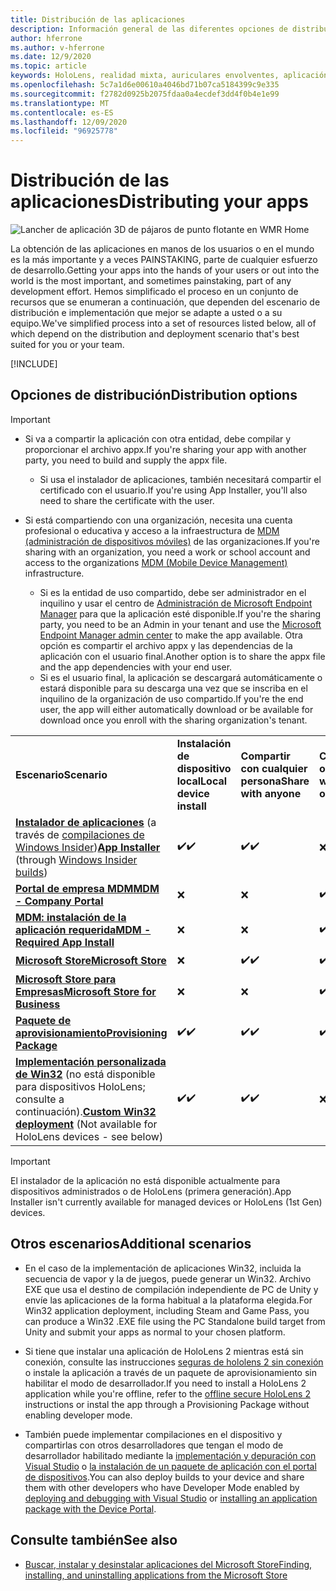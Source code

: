 ```yaml
---
title: Distribución de las aplicaciones
description: Información general de las diferentes opciones de distribución para distintas plataformas y almacenes de publicación compatibles.
author: hferrone
ms.author: v-hferrone
ms.date: 12/9/2020
ms.topic: article
keywords: HoloLens, realidad mixta, auriculares envolventes, aplicación, UWP, envío, envío, filtros, metadatos, requisitos del sistema, palabras clave, Wack, certificación, paquete, appx, comercialización
ms.openlocfilehash: 5c7a1d6e00610a4046bd71b07ca5184399c9e335
ms.sourcegitcommit: f2782d0925b2075fdaa0a4ecdef3dd4f0b4e1e99
ms.translationtype: MT
ms.contentlocale: es-ES
ms.lasthandoff: 12/09/2020
ms.locfileid: "96925778"
---
```

# <a name="distributing-your-apps"></a><span data-ttu-id="df3cd-104">Distribución de las aplicaciones</span><span class="sxs-lookup"><span data-stu-id="df3cd-104">Distributing your apps</span></span>

![Lancher de aplicación 3D de pájaros de punto flotante en WMR Home](images/distribute-hero-image.png)

<span data-ttu-id="df3cd-106">La obtención de las aplicaciones en manos de los usuarios o en el mundo es la más importante y a veces PAINSTAKING, parte de cualquier esfuerzo de desarrollo.</span><span class="sxs-lookup"><span data-stu-id="df3cd-106">Getting your apps into the hands of your users or out into the world is the most important, and sometimes painstaking, part of any development effort.</span></span> <span data-ttu-id="df3cd-107">Hemos simplificado el proceso en un conjunto de recursos que se enumeran a continuación, que dependen del escenario de distribución e implementación que mejor se adapte a usted o a su equipo.</span><span class="sxs-lookup"><span data-stu-id="df3cd-107">We've simplified process into a set of resources listed below, all of which depend on the distribution and deployment scenario that's best suited for you or your team.</span></span>

[!INCLUDE[](includes/before-submission.md)]

## <a name="distribution-options"></a><span data-ttu-id="df3cd-108">Opciones de distribución</span><span class="sxs-lookup"><span data-stu-id="df3cd-108">Distribution options</span></span>

> [!IMPORTANT]
> * <span data-ttu-id="df3cd-109">Si va a compartir la aplicación con otra entidad, debe compilar y proporcionar el archivo appx.</span><span class="sxs-lookup"><span data-stu-id="df3cd-109">If you're sharing your app with another party, you need to build and supply the appx file.</span></span> 
>     * <span data-ttu-id="df3cd-110">Si usa el instalador de aplicaciones, también necesitará compartir el certificado con el usuario.</span><span class="sxs-lookup"><span data-stu-id="df3cd-110">If you're using App Installer, you'll also need to share the certificate with the user.</span></span>
> 
> * <span data-ttu-id="df3cd-111">Si está compartiendo con una organización, necesita una cuenta profesional o educativa y acceso a la infraestructura de [MDM (administración de dispositivos móviles)](https://docs.microsoft.com/hololens/hololens-enroll-mdm) de las organizaciones.</span><span class="sxs-lookup"><span data-stu-id="df3cd-111">If you're sharing with an organization, you need a work or school account and access to the organizations [MDM (Mobile Device Management)](https://docs.microsoft.com/hololens/hololens-enroll-mdm) infrastructure.</span></span>  
>    * <span data-ttu-id="df3cd-112">Si es la entidad de uso compartido, debe ser administrador en el inquilino y usar el centro de [Administración de Microsoft Endpoint Manager](https://docs.microsoft.com/mem/intune/apps/apps-deploy) para que la aplicación esté disponible.</span><span class="sxs-lookup"><span data-stu-id="df3cd-112">If you're the sharing party, you need to be an Admin in your tenant and use the [Microsoft Endpoint Manager admin center](https://docs.microsoft.com/mem/intune/apps/apps-deploy) to make the app available.</span></span> <span data-ttu-id="df3cd-113">Otra opción es compartir el archivo appx y las dependencias de la aplicación con el usuario final.</span><span class="sxs-lookup"><span data-stu-id="df3cd-113">Another option is to share the appx file and the app dependencies with your end user.</span></span>
>    * <span data-ttu-id="df3cd-114">Si es el usuario final, la aplicación se descargará automáticamente o estará disponible para su descarga una vez que se inscriba en el inquilino de la organización de uso compartido.</span><span class="sxs-lookup"><span data-stu-id="df3cd-114">If you're the end user, the app will either automatically download or be available for download once you enroll with the sharing organization's tenant.</span></span> 

<table>
<colgroup>
    <col width="33%" />
    <col width="22%" />
    <col width="22%" />
    <col width="22%" />
</colgroup>
<tr>
    <td><span data-ttu-id="df3cd-115"><strong>Escenario</strong></span><span class="sxs-lookup"><span data-stu-id="df3cd-115"><strong>Scenario</strong></span></span></td>
    <td><span data-ttu-id="df3cd-116"><strong>Instalación de dispositivo local</strong></span><span class="sxs-lookup"><span data-stu-id="df3cd-116"><strong>Local device install</strong></span></span></td>
    <td><span data-ttu-id="df3cd-117"><strong>Compartir con cualquier persona</strong></span><span class="sxs-lookup"><span data-stu-id="df3cd-117"><strong>Share with anyone</strong></span></span></td>
    <td><span data-ttu-id="df3cd-118"><strong>Compartir con una organización</strong></span><span class="sxs-lookup"><span data-stu-id="df3cd-118"><strong>Share with an organization</strong></span></span></td>
</tr>
<tr>
    <td><span data-ttu-id="df3cd-119"><a href="https://docs.microsoft.com/hololens/app-deploy-app-installer"><strong>Instalador de aplicaciones</strong></a> (a través de <a href="https://docs.microsoft.com/hololens/hololens-insider">compilaciones de Windows Insider</a>)</span><span class="sxs-lookup"><span data-stu-id="df3cd-119"><a href="https://docs.microsoft.com/hololens/app-deploy-app-installer"><strong>App Installer</strong></a> (through <a href="https://docs.microsoft.com/hololens/hololens-insider">Windows Insider builds</a>)</span></span></td>
    <td><span data-ttu-id="df3cd-120">✔️</span><span class="sxs-lookup"><span data-stu-id="df3cd-120">✔️</span></span></td>
    <td><span data-ttu-id="df3cd-121">✔️</span><span class="sxs-lookup"><span data-stu-id="df3cd-121">✔️</span></span></td>
    <td>❌</td>
</tr>
<tr>
    <td><span data-ttu-id="df3cd-122"><a href="https://docs.microsoft.com/hololens/app-deploy-app-installer"><strong>Portal de empresa MDM</strong></a></span><span class="sxs-lookup"><span data-stu-id="df3cd-122"><a href="https://docs.microsoft.com/hololens/app-deploy-app-installer"><strong>MDM - Company Portal</strong></a></span></span></td>
    <td>❌</td>
    <td>❌</td>
    <td><span data-ttu-id="df3cd-123">✔️</span><span class="sxs-lookup"><span data-stu-id="df3cd-123">✔️</span></span></td>
</tr>
<tr>
    <td><span data-ttu-id="df3cd-124"><a href="https://docs.microsoft.com/hololens/app-deploy-intune"><strong>MDM: instalación de la aplicación requerida</strong></a></span><span class="sxs-lookup"><span data-stu-id="df3cd-124"><a href="https://docs.microsoft.com/hololens/app-deploy-intune"><strong>MDM - Required App Install</strong></a></span></span></td>
    <td>❌</td>
    <td>❌</td>
    <td><span data-ttu-id="df3cd-125">✔️</span><span class="sxs-lookup"><span data-stu-id="df3cd-125">✔️</span></span></td>
</tr>
<tr>
    <td><span data-ttu-id="df3cd-126"><a href="submitting-an-app-to-the-microsoft-store.md"><strong>Microsoft Store</strong></a></span><span class="sxs-lookup"><span data-stu-id="df3cd-126"><a href="submitting-an-app-to-the-microsoft-store.md"><strong>Microsoft Store</strong></a></span></span></td>
    <td>❌</td>
    <td><span data-ttu-id="df3cd-127">✔️</span><span class="sxs-lookup"><span data-stu-id="df3cd-127">✔️</span></span></td>
    <td><span data-ttu-id="df3cd-128">✔️</span><span class="sxs-lookup"><span data-stu-id="df3cd-128">✔️</span></span></td>
</tr>
<tr>
    <td><span data-ttu-id="df3cd-129"><a href="https://docs.microsoft.com/hololens/app-deploy-store-business"><strong>Microsoft Store para Empresas</strong></a></span><span class="sxs-lookup"><span data-stu-id="df3cd-129"><a href="https://docs.microsoft.com/hololens/app-deploy-store-business"><strong>Microsoft Store for Business</strong></a></span></span></td>
    <td>❌</td>
    <td>❌</td>
    <td><span data-ttu-id="df3cd-130">✔️</span><span class="sxs-lookup"><span data-stu-id="df3cd-130">✔️</span></span></td>
</tr>
<tr>
    <td><span data-ttu-id="df3cd-131"><a href="https://docs.microsoft.com/hololens/app-deploy-provisioning-package"><strong>Paquete de aprovisionamiento</strong></a></span><span class="sxs-lookup"><span data-stu-id="df3cd-131"><a href="https://docs.microsoft.com/hololens/app-deploy-provisioning-package"><strong>Provisioning Package</strong></a></span></span></td>
    <td><span data-ttu-id="df3cd-132">✔️</span><span class="sxs-lookup"><span data-stu-id="df3cd-132">✔️</span></span></td>
    <td><span data-ttu-id="df3cd-133">✔️</span><span class="sxs-lookup"><span data-stu-id="df3cd-133">✔️</span></span></td>
    <td><span data-ttu-id="df3cd-134">✔️</span><span class="sxs-lookup"><span data-stu-id="df3cd-134">✔️</span></span></td>
</tr>
<tr>
    <td><span data-ttu-id="df3cd-135"><a href="#additional-scenarios"><strong>Implementación personalizada de Win32</strong></a> (no está disponible para dispositivos HoloLens; consulte a continuación).</span><span class="sxs-lookup"><span data-stu-id="df3cd-135"><a href="#additional-scenarios"><strong>Custom Win32 deployment</strong></a> (Not available for HoloLens devices - see below)</span></span></td>
    <td><span data-ttu-id="df3cd-136">✔️</span><span class="sxs-lookup"><span data-stu-id="df3cd-136">✔️</span></span></td>
    <td><span data-ttu-id="df3cd-137">✔️</span><span class="sxs-lookup"><span data-stu-id="df3cd-137">✔️</span></span></td>
    <td>❌</td>
</tr>
</table>

> [!IMPORTANT]
> <span data-ttu-id="df3cd-138">El instalador de la aplicación no está disponible actualmente para dispositivos administrados o de HoloLens (primera generación).</span><span class="sxs-lookup"><span data-stu-id="df3cd-138">App Installer isn't currently available for managed devices or HoloLens (1st Gen) devices.</span></span>

## <a name="additional-scenarios"></a><span data-ttu-id="df3cd-139">Otros escenarios</span><span class="sxs-lookup"><span data-stu-id="df3cd-139">Additional scenarios</span></span>

* <span data-ttu-id="df3cd-140">En el caso de la implementación de aplicaciones Win32, incluida la secuencia de vapor y la de juegos, puede generar un Win32. Archivo EXE que usa el destino de compilación independiente de PC de Unity y envíe las aplicaciones de la forma habitual a la plataforma elegida.</span><span class="sxs-lookup"><span data-stu-id="df3cd-140">For Win32 application deployment, including Steam and Game Pass, you can produce a Win32 .EXE file using the PC Standalone build target from Unity and submit your apps as normal to your chosen platform.</span></span> 

* <span data-ttu-id="df3cd-141">Si tiene que instalar una aplicación de HoloLens 2 mientras está sin conexión, consulte las instrucciones [seguras de hololens 2 sin conexión](https://docs.microsoft.com/hololens/hololens-common-scenarios-offline-secure) o instale la aplicación a través de un paquete de aprovisionamiento sin habilitar el modo de desarrollador.</span><span class="sxs-lookup"><span data-stu-id="df3cd-141">If you need to install a HoloLens 2 application while you're offline, refer to the [offline secure HoloLens 2](https://docs.microsoft.com/hololens/hololens-common-scenarios-offline-secure) instructions or instal the app through a Provisioning Package without enabling developer mode.</span></span>

* <span data-ttu-id="df3cd-142">También puede implementar compilaciones en el dispositivo y compartirlas con otros desarrolladores que tengan el modo de desarrollador habilitado mediante la [implementación y depuración con Visual Studio](../develop/platform-capabilities-and-apis/using-visual-studio.md) o [la instalación de un paquete de aplicación con el portal de dispositivos](https://docs.microsoft.com/hololens/holographic-custom-apps#installing-an-application-package-with-the-device-portal).</span><span class="sxs-lookup"><span data-stu-id="df3cd-142">You can also deploy builds to your device and share them with other developers who have Developer Mode enabled by [deploying and debugging with Visual Studio](../develop/platform-capabilities-and-apis/using-visual-studio.md) or [installing an application package with the Device Portal](https://docs.microsoft.com/hololens/holographic-custom-apps#installing-an-application-package-with-the-device-portal).</span></span>

## <a name="see-also"></a><span data-ttu-id="df3cd-143">Consulte también</span><span class="sxs-lookup"><span data-stu-id="df3cd-143">See also</span></span>
* [<span data-ttu-id="df3cd-144">Buscar, instalar y desinstalar aplicaciones del Microsoft Store</span><span class="sxs-lookup"><span data-stu-id="df3cd-144">Finding, installing, and uninstalling applications from the Microsoft Store</span></span>](https://docs.microsoft.com/hololens/holographic-store-apps)

<!-- ## Submitting to the Microsoft Store

You've finally made it to the last step on your distribution journey, actually getting your app into the Microsoft Store! Our [submission guidelines](submitting-an-app-to-the-microsoft-store.md) article will take you through: 

* Partner Center registration 
* Asset preparation
* App packaging
* Testing
* Final submission process

You can even give out free trials to get future consumers excited about your new immersive experience. Once your app is listed on the Microsoft Store you can sit back, engage with your expanding user community, and think about all the new features you want to add! -->
